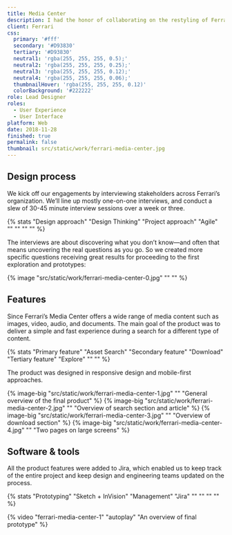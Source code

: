 ```yaml
---
title: Media Center
description: I had the honor of collaborating on the restyling of Ferrari's Media Center website. As a globally distributed platform, it caters to journalists, writers, publishers, and editors, offering exclusive content that embodies Ferrari's brand philosophy of originality, aspiration, and inspiration.
client: Ferrari
css:
  primary: '#fff'
  secondary: '#D93830'
  tertiary: '#D93830'
  neutral1: 'rgba(255, 255, 255, 0.5);'
  neutral2: 'rgba(255, 255, 255, 0.25);'
  neutral3: 'rgba(255, 255, 255, 0.12);'
  neutral4: 'rgba(255, 255, 255, 0.06);'
  thumbnailHover: 'rgba(255, 255, 255, 0.12)'
  colorBackground: '#222222'
role: Lead Designer
roles:
  - User Experience
  - User Interface
platform: Web
date: 2018-11-28
finished: true
permalink: false
thumbnail: src/static/work/ferrari-media-center.jpg
---
```


## Design process

We kick off our engagements by interviewing stakeholders across Ferrari’s organization. We’ll line up mostly one-on-one interviews, and conduct a slew of 30-45 minute interview sessions over a week or three.

{% stats "Design approach" "Design Thinking" "Project approach" "Agile" "" "" "" "" %}

The interviews are about discovering what you don’t know—and often that means uncovering the real questions as you go. So we created more specific questions receiving great results for proceeding to the first exploration and prototypes:

{% image "src/static/work/ferrari-media-center-0.jpg" "" "" %}

## Features

Since Ferrari’s Media Center offers a wide range of media content such as images, video, audio, and documents. The main goal of the product was to deliver a simple and fast experience during a search for a different type of content.

{% stats "Primary feature" "Asset Search" "Secondary feature" "Download" "Tertiary feature" "Explore" "" "" %}

The product was designed in responsive design and mobile-first approaches.

{% image-big "src/static/work/ferrari-media-center-1.jpg" "" "General overview of the final product" %}
{% image-big "src/static/work/ferrari-media-center-2.jpg" "" "Overview of search section and article" %}
{% image-big "src/static/work/ferrari-media-center-3.jpg" "" "Overview of download section" %}
{% image-big "src/static/work/ferrari-media-center-4.jpg" "" "Two pages on large screens" %}

## Software & tools

All the product features were added to Jira, which enabled us to keep track of the entire project and keep design and engineering teams updated on the process.

{% stats "Prototyping" "Sketch + InVision" "Management" "Jira" "" "" "" "" %}

{% video "ferrari-media-center-1" "autoplay" "An overview of final prototype" %}
